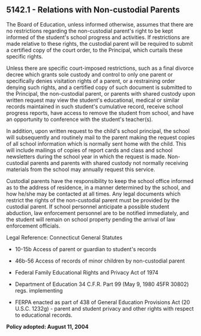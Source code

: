 ## 5142.1 - Relations with Non-custodial Parents

The Board of Education, unless informed otherwise, assumes that there are no restrictions regarding the non-custodial parent's right to be kept informed of the student's school progress and activities.  If restrictions are made relative to these rights, the custodial parent will be required to submit a certified copy of the court order, to the Principal, which curtails these specific rights.

Unless there are specific court-imposed restrictions, such as a final divorce decree which grants sole custody and control to only one parent or specifically denies visitation rights of a parent, or a restraining order denying such rights, and a certified copy of such document is submitted to the Principal, the non-custodial parent, or parents with shared custody upon written request may view the student's educational, medical or similar records maintained in such student's cumulative record, receive school progress reports, have access to remove the student from school, and have an opportunity to conference with the student's teacher(s).

In addition, upon written request to the child's school principal, the school will subsequently and routinely mail to the parent making the request copies of all school information which is normally sent home with the child. This will include mailings of copies of report cards and class and school newsletters during the school year in which the request is made. Non-custodial parents and parents with shared custody not normally receiving materials from the school may annually request this service.

Custodial parents have the responsibility to keep the school office informed as to the address of residence, in a manner determined by the school, and how he/she may be contacted at all times. Any legal documents which restrict the rights of the non-custodial parent must be provided by the custodial parent. If school personnel anticipate a possible student abduction, law enforcement personnel are to be notified immediately, and the student will remain on school property pending the arrival of law enforcement officials.

Legal Reference:  Connecticut General Statutes

* 10-15b Access of parent or guardian to student's records

* 46b-56 Access of records of minor children by non-custodial parent

* Federal Family Educational Rights and Privacy Act of 1974

* Department of Education 34 C.F.R. Part 99 (May 9, 1980 45FR 30802) regs. implementing

* FERPA enacted as part of 438 of General Education Provisions Act (20 U.S.C. 1232g) - parent and student privacy and other rights with respect to educational records.

**Policy adopted:  August 11, 2004**


